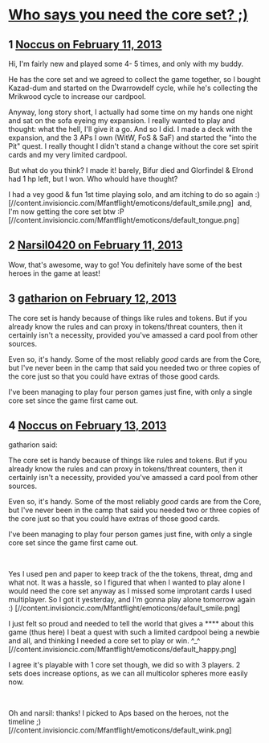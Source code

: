 # [Who says you need the core set? ;)](https://community.fantasyflightgames.com/topic/79107-who-says-you-need-the-core-set/)

## 1 [Noccus on February 11, 2013](https://community.fantasyflightgames.com/topic/79107-who-says-you-need-the-core-set/?do=findComment&comment=761481)

Hi, I'm fairly new and played some 4- 5 times, and only with my buddy.

He has the core set and we agreed to collect the game together, so I bought Kazad-dum and started on the Dwarrowdelf cycle, while he's collecting the Mrikwood cycle to increase our cardpool.

Anyway, long story short, I actually had some time on my hands one night and sat on the sofa eyeing my expansion. I really wanted to play and thought: what the hell, I'll give it a go. And so I did. I made a deck with the expansion, and the 3 APs I own (WitW, FoS & SaF) and started the "into the Pit" quest. I really thought I didn't stand a change without the core set spirit cards and my very limited cardpool.

But what do you think? I made it! barely, Bifur died and Glorfindel & Elrond had 1 hp left, but I won. Who whould have thought?

I had a vey good & fun 1st time playing solo, and am itching to do so again :) [//content.invisioncic.com/Mfantflight/emoticons/default_smile.png]  and, I'm now getting the core set btw :P [//content.invisioncic.com/Mfantflight/emoticons/default_tongue.png]

## 2 [Narsil0420 on February 11, 2013](https://community.fantasyflightgames.com/topic/79107-who-says-you-need-the-core-set/?do=findComment&comment=761587)

Wow, that's awesome, way to go! You definitely have some of the best heroes in the game at least!

## 3 [gatharion on February 12, 2013](https://community.fantasyflightgames.com/topic/79107-who-says-you-need-the-core-set/?do=findComment&comment=761888)

The core set is handy because of things like rules and tokens. But if you already know the rules and can proxy in tokens/threat counters, then it certainly isn't a necessity, provided you've amassed a card pool from other sources.

Even so, it's handy. Some of the most reliably *good* cards are from the Core, but I've never been in the camp that said you needed two or three copies of the core just so that you could have extras of those good cards.

I've been managing to play four person games just fine, with only a single core set since the game first came out.

## 4 [Noccus on February 13, 2013](https://community.fantasyflightgames.com/topic/79107-who-says-you-need-the-core-set/?do=findComment&comment=762269)

gatharion said:

The core set is handy because of things like rules and tokens. But if you already know the rules and can proxy in tokens/threat counters, then it certainly isn't a necessity, provided you've amassed a card pool from other sources.

Even so, it's handy. Some of the most reliably *good* cards are from the Core, but I've never been in the camp that said you needed two or three copies of the core just so that you could have extras of those good cards.

I've been managing to play four person games just fine, with only a single core set since the game first came out.



 

Yes I used pen and paper to keep track of the the tokens, threat, dmg and what not. It was a hassle, so I figured that when I wanted to play alone I would need the core set anyway as I missed some improtant cards I used multiplayer. So I got it yesterday, and I'm gonna play alone tomorrow again :) [//content.invisioncic.com/Mfantflight/emoticons/default_smile.png]

I just felt so proud and needed to tell the world that gives a **** about this game (thus here) I beat a quest with such a limited cardpool being a newbie and all, and thinking I needed a core set to play or win. ^_^ [//content.invisioncic.com/Mfantflight/emoticons/default_happy.png]

I agree it's playable with 1 core set though, we did so with 3 players. 2 sets does increase options, as we can all multicolor spheres more easily now.

 

Oh and narsil: thanks! I picked to Aps based on the heroes, not the timeline ;) [//content.invisioncic.com/Mfantflight/emoticons/default_wink.png]

 

 

 

